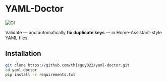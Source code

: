 # YAML-Doctor

![CI](https://github.com/thisguy022/yaml-doctor/actions/workflows/ci.yml/badge.svg)

Validate — and automatically **fix duplicate keys** — in Home-Assistant-style YAML files.

## Installation

```bash
git clone https://github.com/thisguy022/yaml-doctor.git
cd yaml-doctor
pip install -r requirements.txt
